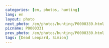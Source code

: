 ```yaml
---
categories: [en, photos, hunting]
lang: en
layout: photo
next_photo: /en/photos/hunting/P0000339.html
picname: P0000331
prev_photo: /en/photos/hunting/P0000330.html
tags: [Dead Leopard, Simion]
---
```

